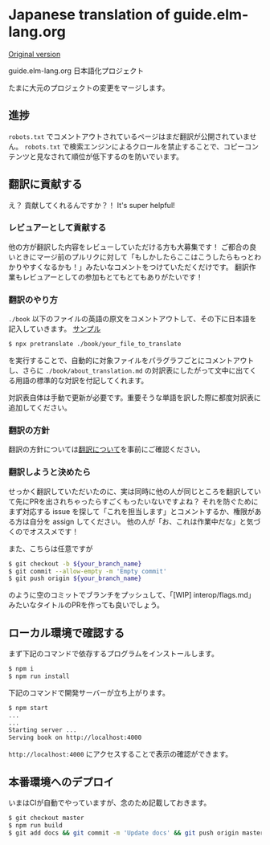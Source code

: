 # Japanese translation of guide.elm-lang.org

[Original version](https://github.com/evancz/guide.elm-lang.org/)

guide.elm-lang.org 日本語化プロジェクト

たまに大元のプロジェクトの変更をマージします。

## 進捗

`robots.txt` でコメントアウトされているページはまだ翻訳が公開されていません。
`robots.txt` で検索エンジンによるクロールを禁止することで、コピーコンテンツと見なされて順位が低下するのを防いでいます。

## 翻訳に貢献する

え？ 貢献してくれるんですか？！
It's super helpful!

### レビュアーとして貢献する

他の方が翻訳した内容をレビューしていただける方も大募集です！
ご都合の良いときにマージ前のプルリクに対して「もしかしたらここはこうしたらもっとわかりやすくなるかも！」みたいなコメントをつけていただくだけです。
翻訳作業もレビュアーとしての参加もとてもとてもありがたいです！

### 翻訳のやり方

`./book` 以下のファイルの英語の原文をコメントアウトして、その下に日本語を記入していきます。
[サンプル](https://github.com/elm-jp/guide/pull/1)

```bash
$ npx pretranslate ./book/your_file_to_translate
```

を実行することで、自動的に対象ファイルをパラグラフごとにコメントアウトし、さらに `./book/about_translation.md` の対訳表にしたがって文中に出てくる用語の標準的な対訳を付記してくれます。

対訳表自体は手動で更新が必要です。重要そうな単語を訳した際に都度対訳表に追加してください。

### 翻訳の方針

翻訳の方針については[翻訳について](https://github.com/elm-jp/guide/blob/master/book/about_translation.md)を事前にご確認ください。

### 翻訳しようと決めたら

せっかく翻訳していただいたのに、実は同時に他の人が同じところを翻訳していて先にPRを出されちゃったらすごくもったいないですよね？
それを防ぐためにまず対応する issue を探して「これを担当します」とコメントするか、権限がある方は自分を assign してください。
他の人が「お、これは作業中だな」と気づくのでオススメです！

また、こちらは任意ですが

```bash
$ git checkout -b ${your_branch_name}
$ git commit --allow-empty -m 'Empty commit'
$ git push origin ${your_branch_name}
```

のように空のコミットでブランチをプッシュして、「[WIP] interop/flags.md」 みたいなタイトルのPRを作っても良いでしょう。

## ローカル環境で確認する

まず下記のコマンドで依存するプログラムをインストールします。

```bash
$ npm i
$ npm run install
```

下記のコマンドで開発サーバーが立ち上がります。

```bash
$ npm start
...
...
Starting server ...
Serving book on http://localhost:4000
```

`http://localhost:4000` にアクセスすることで表示の確認ができます。

## 本番環境へのデプロイ

いまはCIが自動でやっていますが、念のため記載しておきます。

```bash
$ git checkout master
$ npm run build
$ git add docs && git commit -m 'Update docs' && git push origin master
```

